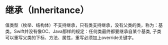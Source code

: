 # 继承（Inheritance）
值类型（枚举、结构体）不支持继承，只有类支持继承，没有父类的类，称为：基类。Swift并没有像OC、Java那样的规定：任何类最终都要继承自某个基类, 子类可以重写父类的下标、方法、属性，重写必须加上override关键字。